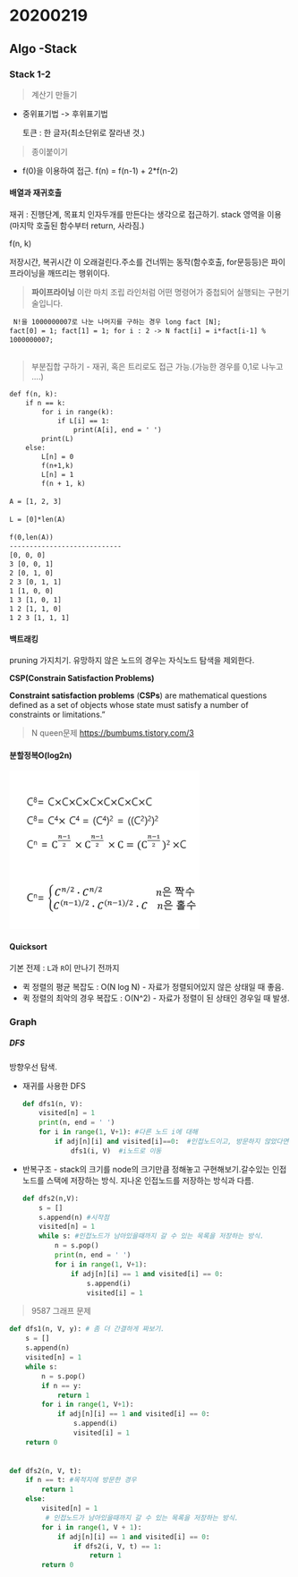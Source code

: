# 20200219 

## Algo -Stack 

### Stack 1-2

>  계산기 만들기

- 중위표기법 -> 후위표기법

  토큰 : 한 글자(최소단위로 잘라낸 것.)

> 종이붙이기

- f(0)을 이용하여 접근.  f(n) = f(n-1) + 2*f(n-2)

#### 배열과 재귀호출

재귀 : 진행단계, 목표치 인자두개를 만든다는 생각으로 접근하기. stack 영역을 이용(마지막 호출된 함수부터 return, 사라짐.)

f(n, k)

저장시간, 복귀시간 이 오래걸린다.주소를 건너뛰는 동작(함수호출, for문등등)은 파이프라이닝을 깨뜨리는 행위이다. 

> **파이프라이닝** 이란 마치 조립 라인처럼 어떤 명령어가 중첩되어 실행되는 구현기술입니다.

```pyt
 N!을 1000000007로 나눈 나머지를 구하는 경우 long fact [N];
fact[0] = 1; fact[1] = 1; for i : 2 -> N fact[i] = i*fact[i-1] % 1000000007;


```

> 부분집합 구하기 - 재귀, 혹은 트리로도 접근 가능.(가능한 경우를 0,1로 나누고 ....)

```
def f(n, k):
    if n == k:
        for i in range(k):
            if L[i] == 1:
                print(A[i], end = ' ')
        print(L)
    else:
        L[n] = 0
        f(n+1,k)
        L[n] = 1
        f(n + 1, k)

A = [1, 2, 3]

L = [0]*len(A)

f(0,len(A))
----------------------------
[0, 0, 0]
3 [0, 0, 1]
2 [0, 1, 0]
2 3 [0, 1, 1]
1 [1, 0, 0]
1 3 [1, 0, 1]
1 2 [1, 1, 0]
1 2 3 [1, 1, 1]

```

#### 백트래킹

pruning 가지치기. 유망하지 않은 노드의 경우는 자식노드 탐색을 제외한다.

**CSP(Constrain Satisfaction Problems)**

**Constraint satisfaction problems** (**CSPs**) are mathematical questions defined as a set of objects whose state must satisfy a number of constraints or limitations.”

>  N queen문제 https://bumbums.tistory.com/3

#### 분할정복O(log2n)

![image-20200219132239528](assets/image-20200219132239528.png)

#### Quicksort

기본 전제 : `L`과 `R`이 만나기 전까지

- 퀵 정렬의 평균 복잡도 : O(N log N) - 자료가 정렬되어있지 않은 상태일 때 좋음.
- 퀵 정렬의 최악의 경우 복잡도 : O(N^2) - 자료가 정렬이 된 상태인 경우일 때 발생.

### Graph

##### DFS

방향우선 탐색.

- 재귀를 사용한 DFS

  ```python
  def dfs1(n, V):
      visited[n] = 1
      print(n, end = ' ')
      for i in range(1, V+1): #다른 노드 i에 대해
          if adj[n][i] and visited[i]==0:  #인접노드이고, 방문하지 않았다면
              dfs1(i, V)  #i노드로 이동
  ```

  

- 반복구조 - stack의 크기를 node의 크기만큼 정해놓고 구현해보기.갈수있는 인접노드를 스택에 저장하는 방식. 지나온 인접노드를 저장하는 방식과 다름.

  ```py
  def dfs2(n,V):
      s = []
      s.append(n) #시작점
      visited[n] = 1
      while s: #인접노드가 남아있을때까지 갈 수 있는 목록을 저장하는 방식. 
          n = s.pop()
          print(n, end = ' ')
          for i in range(1, V+1):
              if adj[n][i] == 1 and visited[i] == 0:
                  s.append(i)
                  visited[i] = 1
  ```

> 9587 그래프 문제

```py
def dfs1(n, V, y): # 좀 더 간결하게 짜보기. 
    s = []
    s.append(n)
    visited[n] = 1
    while s:
        n = s.pop()
        if n == y:
            return 1
        for i in range(1, V+1):
            if adj[n][i] == 1 and visited[i] == 0:
                s.append(i)
                visited[i] = 1
    return 0
    

def dfs2(n, V, t):
    if n == t: #목적지에 방문한 경우
        return 1
    else:
        visited[n] = 1
         # 인접노드가 남아있을때까지 갈 수 있는 목록을 저장하는 방식.
        for i in range(1, V + 1):
            if adj[n][i] == 1 and visited[i] == 0:
                if dfs2(i, V, t) == 1:
                    return 1
        return 0    
```






























